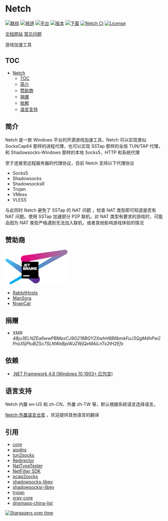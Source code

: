 # Netch
[![群组](https://img.shields.io/badge/Telegram-群组-green)](https://t.me/Netch_Discuss_Group)
[![频道](https://img.shields.io/badge/Telegram-频道-blue)](https://t.me/Netch)
[![平台](https://img.shields.io/badge/平台-windows-orange.svg)](https://github.com/NetchX/Netch)
[![版本](https://img.shields.io/github/v/release/NetchX/Netch)](https://github.com/NetchX/Netch/releases)
[![下载](https://img.shields.io/github/downloads/NetchX/Netch/total.svg)](https://github.com/NetchX/Netch/releases)
[![Netch CI](https://github.com/NetchX/Netch/workflows/Netch%20CI/badge.svg)](https://github.com/NetchX/Netch/actions)
[![License](https://img.shields.io/badge/license-MIT-yellow.svg)](LICENSE)

[文档网站](https://netch.org/) [常见问题](https://netch.org/#/docs/zh-CN/faq)

游戏加速工具

## TOC
- [Netch](#Netch)
	- [TOC](#TOC)
	- [简介](#简介)
    - [赞助商](#赞助商)
	- [捐赠](#捐赠)
	- [依赖](#依赖)
    - [语言支持](#语言支持)

## 简介
Netch 是一款 Windows 平台的开源游戏加速工具，Netch 可以实现类似 SocksCap64 那样的进程代理，也可以实现 SSTap 那样的全局 TUN/TAP 代理，和 Shadowsocks-Windows 那样的本地 Socks5，HTTP 和系统代理

至于连接至远程服务器的代理协议，目前 Netch 支持以下代理协议
- Socks5
- Shadowsocks
- ShadowsocksR
- Trojan
- VMess
- VLESS

与此同时 Netch 避免了 SSTap 的 NAT 问题 ，检查 NAT 类型即可知道是否有 NAT 问题。使用 SSTap 加速部分 P2P 联机，对 NAT 类型有要求的游戏时，可能会因为 NAT 类型严格遇到无法加入联机，或者其他影响游戏体验的情况

## 赞助商
<a href="https://www.jetbrains.com/?from=Netch"><img src="images/jetbrains-variant-4.svg" alt="JetBrains" width="200"/></a>

- [RabbitHosts](https://rabbithosts.com/cart.php)
- [ManSora](https://www.mansora.co/cart.php)
- [NyanCat](https://nyancat.info/register)

## 捐赠
- XMR *48ju3ELNZEa6wwPBMexCJ9G218BGY2XwhH6B6bmkFuJ3QgM4hPw2Pra35jPtuBZSc7SLNWeBpiWJZWjQeMAiLnTx2tH2Efx*

## 依赖
- [.NET Framework 4.8 (Windows 10 1903+ 已包含)](https://dotnet.microsoft.com/download/dotnet-framework/thank-you/net48-offline-installer)

## 语言支持
Netch 内置 en-US 和 zh-CN，外置 zh-TW 等，默认根据系统语言选择语言。

[Netch 外置语言仓库](https://github.com/NetchX/NetchTranslation) ，欢迎提供其他语言的翻译

## 引用
- [core](https://github.com/aiocloud/core)
- [aiodns](https://github.com/aiocloud/aiodns)
- [tun2socks](https://github.com/aiocloud/tun2socks)
- [Redirector](https://github.com/aiocloud/Redirector)
- [NatTypeTester](https://github.com/HMBSbige/NatTypeTester)
- [NetFilter SDK](https://netfiltersdk.com)
- [pcap2socks](https://github.com/zhxie/pcap2socks)
- [shadowsocks-libev](https://github.com/shadowsocks/shadowsocks-libev)
- [shadowsocksr-libev](https://github.com/shadowsocksrr/shadowsocksr-libev)
- [trojan](https://github.com/trojan-gfw/trojan)
- [xray-core](https://github.com/XTLS/Xray-core)
- [dnsmasq-china-list](https://github.com/felixonmars/dnsmasq-china-list)

[![Stargazers over time](https://starchart.cc/NetchX/Netch.svg)](https://starchart.cc/NetchX/Netch)
